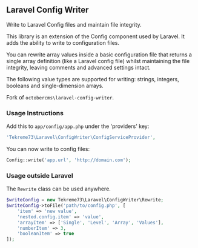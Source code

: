 ## Laravel Config Writer

Write to Laravel Config files and maintain file integrity.

This library is an extension of the Config component used by Laravel. It adds the ability to write to configuration files.

You can rewrite array values inside a basic configuration file that returns a single array definition (like a Laravel config file) whilst maintaining the file integrity, leaving comments and advanced settings intact.

The following value types are supported for writing: strings, integers, booleans and single-dimension arrays.

Fork of `octobercms\laravel-config-writer`.

### Usage Instructions

Add this to `app/config/app.php` under the 'providers' key:

```php
'Tekreme73\Laravel\ConfigWriter\ConfigServiceProvider',
```

You can now write to config files:

```php
Config::write('app.url', 'http://domain.com');
```

### Usage outside Laravel

The `Rewrite` class can be used anywhere.

```php
$writeConfig = new Tekreme73\Laravel\ConfigWriter\Rewrite;
$writeConfig->toFile('path/to/config.php', [
    'item' => 'new value',
    'nested.config.item' => 'value',
    'arrayItem' => ['Single', 'Level', 'Array', 'Values'],
    'numberItem' => 3,
    'booleanItem' => true
]);
```
